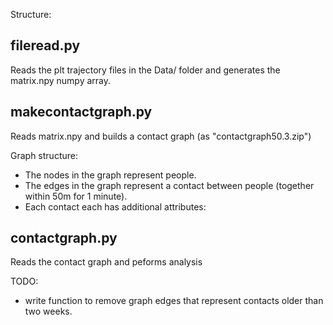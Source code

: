 Structure:


fileread.py
-----------

Reads the plt trajectory files in the Data/ folder and generates the matrix.npy numpy array.

makecontactgraph.py
-------------------

Reads matrix.npy and builds a contact graph (as "contactgraph50.3.zip")


Graph structure:

- The nodes in the graph represent people.
- The edges in the graph represent a contact between people (together within 50m for 1 minute).
- Each contact each has additional attributes:
   
    

contactgraph.py
-------------------

Reads the contact graph and peforms analysis



TODO:
- write function to remove graph edges that represent contacts older than two weeks.

